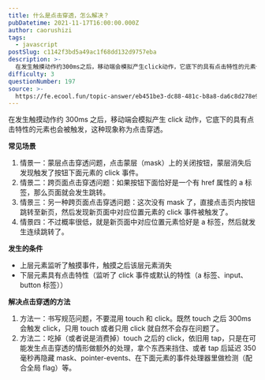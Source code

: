 ```yaml
---
title: 什么是点击穿透，怎么解决？
pubDatetime: 2021-11-17T16:00:00.000Z
author: caorushizi
tags:
  - javascript
postSlug: c1142f3bd5a49ac1f68dd132d9757eba
description: >-
  在发生触摸动作约300ms之后，移动端会模拟产生click动作，它底下的具有点击特性的元素也会被触发，这种现象称为点击穿透。**常见场景**1.情景一：蒙层点击穿透问题，点击蒙层（mask）上的关闭按
difficulty: 3
questionNumber: 197
source: >-
  https://fe.ecool.fun/topic-answer/eb451be3-dc88-481c-b8a8-da6c8d278e95?orderBy=updateTime&order=desc&tagId=10
---
```


在发生触摸动作约 300ms 之后，移动端会模拟产生 click 动作，它底下的具有点击特性的元素也会被触发，这种现象称为点击穿透。

**常见场景**

1.  情景一：蒙层点击穿透问题，点击蒙层（mask）上的关闭按钮，蒙层消失后发现触发了按钮下面元素的 click 事件。
2.  情景二：跨页面点击穿透问题：如果按钮下面恰好是一个有 href 属性的 a 标签，那么页面就会发生跳转。
3.  情景三：另一种跨页面点击穿透问题：这次没有 mask 了，直接点击页内按钮跳转至新页，然后发现新页面中对应位置元素的 click 事件被触发了。
4.  情景四：不过概率很低，就是新页面中对应位置元素恰好是 a 标签，然后就发生连续跳转了。

**发生的条件**

- 上层元素监听了触摸事件，触摸之后该层元素消失
- 下层元素具有点击特性（监听了 click 事件或默认的特性（a 标签、input、button 标签））

**解决点击穿透的方法**

1.  方法一：书写规范问题，不要混用 touch 和 click。既然 touch 之后 300ms 会触发 click，只用 touch 或者只用 click 就自然不会存在问题了。
2.  方法二：吃掉（或者说是消费掉）touch 之后的 click，依旧用 tap，只是在可能发生点击穿透的情形做额外的处理，拿个东西来挡住、或者 tap 后延迟 350 毫秒再隐藏 mask、pointer-events、在下面元素的事件处理器里做检测（配合全局 flag）等。
